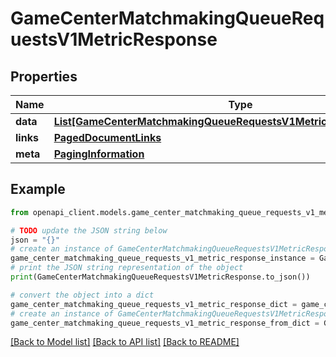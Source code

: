 # GameCenterMatchmakingQueueRequestsV1MetricResponse


## Properties

Name | Type | Description | Notes
------------ | ------------- | ------------- | -------------
**data** | [**List[GameCenterMatchmakingQueueRequestsV1MetricResponseDataInner]**](GameCenterMatchmakingQueueRequestsV1MetricResponseDataInner.md) |  | 
**links** | [**PagedDocumentLinks**](PagedDocumentLinks.md) |  | 
**meta** | [**PagingInformation**](PagingInformation.md) |  | [optional] 

## Example

```python
from openapi_client.models.game_center_matchmaking_queue_requests_v1_metric_response import GameCenterMatchmakingQueueRequestsV1MetricResponse

# TODO update the JSON string below
json = "{}"
# create an instance of GameCenterMatchmakingQueueRequestsV1MetricResponse from a JSON string
game_center_matchmaking_queue_requests_v1_metric_response_instance = GameCenterMatchmakingQueueRequestsV1MetricResponse.from_json(json)
# print the JSON string representation of the object
print(GameCenterMatchmakingQueueRequestsV1MetricResponse.to_json())

# convert the object into a dict
game_center_matchmaking_queue_requests_v1_metric_response_dict = game_center_matchmaking_queue_requests_v1_metric_response_instance.to_dict()
# create an instance of GameCenterMatchmakingQueueRequestsV1MetricResponse from a dict
game_center_matchmaking_queue_requests_v1_metric_response_from_dict = GameCenterMatchmakingQueueRequestsV1MetricResponse.from_dict(game_center_matchmaking_queue_requests_v1_metric_response_dict)
```
[[Back to Model list]](../README.md#documentation-for-models) [[Back to API list]](../README.md#documentation-for-api-endpoints) [[Back to README]](../README.md)


